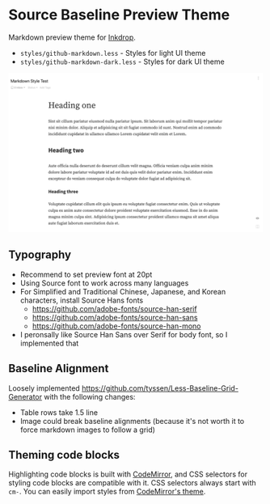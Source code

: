# Source Baseline Preview Theme

Markdown preview theme for [Inkdrop](https://www.inkdrop.info/).

 * `styles/github-markdown.less` - Styles for light UI theme
 * `styles/github-markdown-dark.less` - Styles for dark UI theme

 ![Light Theme](light.png)

## Typography

- Recommend to set preview font at 20pt
- Using Source font to work across many languages
- For Simplified and Traditional Chinese, Japanese, and Korean characters, install Source Hans fonts
	- https://github.com/adobe-fonts/source-han-serif
	- https://github.com/adobe-fonts/source-han-sans
	- https://github.com/adobe-fonts/source-han-mono
- I peronsally like Source Han Sans over Serif for body font, so I implemented that

## Baseline Alignment

Loosely implemented https://github.com/tyssen/Less-Baseline-Grid-Generator with the following changes:

- Table rows take 1.5 line
- Image could break baseline alignments (because it's not worth it to force markdown images to follow a grid)

## Theming code blocks

Highlighting code blocks is built with [CodeMirror](https://codemirror.net/demo/theme.html), and CSS selectors for styling code blocks are compatible with it.
CSS selectors always start with `cm-`.
You can easily import styles from [CodeMirror's theme](https://github.com/codemirror/CodeMirror/tree/master/theme).

